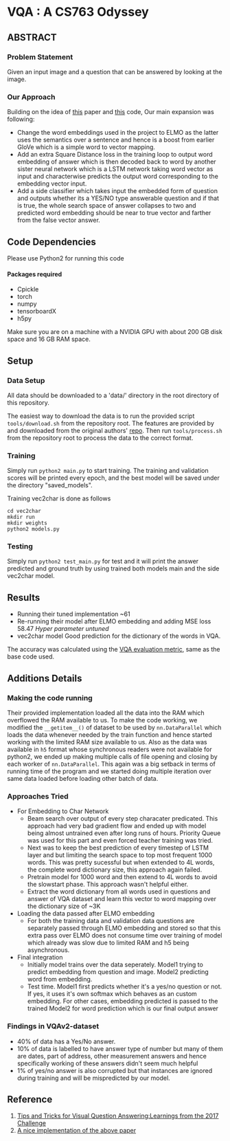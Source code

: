 <!---
I'm providing a list of headers that the README MUST have below. You're free to add more content if you wish:
1. A brief abstract of your project including the problem statement and solution approach. If the project has cool visual results, you may provide one image or GIF of the results. See this for reference.
-->
# VQA : A CS763 Odyssey
## ABSTRACT
### Problem Statement
Given an input image and a question that can be answered by looking at the image.  
### Our Approach
Building on the idea of [this](https://arxiv.org/pdf/1708.02711.pdf) paper and [this](https://github.com/hengyuan-hu/bottom-up-attention-vqa) code, Our main expansion was following:
* Change the word embeddings used in the project to ELMO as the latter uses the semantics over a sentence and hence is a boost from earlier GloVe which is a simple word to vector mapping.
* Add an extra Square Distance loss in the training loop to output word embedding of answer which is then decoded back to word by another sister neural network which is a LSTM network taking word vector as input and characterwise predicts the output word corresponding to the embedding vector input.
* Add a side classifier which takes input the embedded form of question and outputs whether its a YES/NO type answerable question and if that is true, the whole search space of answer collapses to two and predicted word embedding should be near to true vector and farther from the false vector answer.


<!---
2. A list of code dependencies.
-->
## Code Dependencies

Please use Python2 for running this code
#### Packages required
* Cpickle
* torch
* numpy
* tensorboardX
* h5py


Make sure you are on a machine with a NVIDIA GPU with about 200 GB disk space and 16 GB RAM space.


<!---
3. Detailed instructions for running the code, preferably, command instructions that may reproduce the declared results. If your code requires a model that can't be provided on GitHub, store it somewhere else and provide a download link.
-->
## Setup
### Data Setup
All data should be downloaded to a 'data/' directory in the root
directory of this repository.

The easiest way to download the data is to run the provided script
`tools/download.sh` from the repository root. The features are
provided by and downloaded from the original authors'
[repo](https://github.com/peteanderson80/bottom-up-attention). Then run
`tools/process.sh` from the repository root to process the data to the
correct format.

### Training
Simply run `python2 main.py` to start training. The training and
validation scores will be printed every epoch, and the best model will
be saved under the directory "saved_models".  

Training vec2char is done as follows
```
cd vec2char
mkdir run
mkdir weights
python2 models.py
```


### Testing
Simply run `python2 test_main.py` for test and it will print the answer predicted and ground truth by using trained both models main and the side vec2char model.

<!---
4. Results: If numerical, mention them in tabular format. If visual, display. If you've done a great project, this is the area to show it!
-->
## Results
* Running their tuned implementation ~61 
* Re-running their model after ELMO  embedding and adding MSE loss 58.47 *Hyper parameter untuned*
* vec2char model Good prediction for the dictionary of the words in VQA. 

The accuracy was calculated using the [VQA evaluation metric](http://www.visualqa.org/evaluation.html), same as the base code used.
<!---
5. Additional details, discussions, etc.
-->
## Additions Details
### Making the code running
Their provided implementation loaded all the data into the RAM which overflowed the RAM available to us. To make the code working, we modified the `__getitem__()` of dataset to be used by `nn.DataParallel` which loads the data whenever needed by the train function and hence started working with the limited RAM size available to us. Also as the data was available in `h5` format whose synchronous readers were not available for python2, we ended up making multiple calls of file opening and closing by each worker of `nn.DataParallel`. This again was a big setback in terms of running time of the program and we started doing multiple iteration over same data loaded before loading other batch of data.  
### Approaches Tried
* For Embedding to Char Network
  * Beam search over output of every step characater predicated. This approach had very bad gradient flow and ended up with model being almost untrained even after long runs of hours. Priority Queue was used for this part and even forced teacher training was tried.
  * Next was to keep the best prediction of every timestep of LSTM layer and but limiting the search space to top most frequent 1000 words. This was pretty sucessful but when extended to 4L words, the complete word dictionary size, this approach again failed. 
  * Pretrain model for 1000 word and then extend to 4L words to avoid the slowstart phase. This approach wasn't helpful either.
  * Extract the word dictionary from all words used in questions and answer of VQA dataset and learn this vector to word mapping over the dictionary size of ~3K
* Loading the data passed after ELMO embedding
  * For both the training data and validation data questions are separately passed through ELMO embedding and stored so that this extra pass over ELMO does not consume time over training of model which already was slow due to limited RAM and h5 being asynchronous.
* Final integration
  * Initially model trains over the data seperately. Model1 trying to predict embedding from question and image. Model2 predicting word from embedding.
  * Test time. Model1 first predicts whether it's a yes/no question or not. If yes, it uses it's own softmax which behaves as an custom embedding. For other cases, embedding predicted is passed to the trained Model2 for word prediction which is our final output answer



### Findings in VQAv2-dataset
* 40% of data has a Yes/No answer.
* 10% of data is labelled to have answer type of number but many of them are dates, part of address, other measurement answers and hence specifically working of these answers didn't seem much helpful
* 1% of yes/no answer is also corrupted but that instances are ignored during training and will be mispredicted by our model.

<!---
6. References.
-->
## Reference
1. [Tips and Tricks for Visual Question Answering:Learnings from the 2017 Challenge](https://arxiv.org/pdf/1708.02711.pdf)  
2. [A nice implementation of the above paper](https://github.com/hengyuan-hu/bottom-up-attention-vqa)










